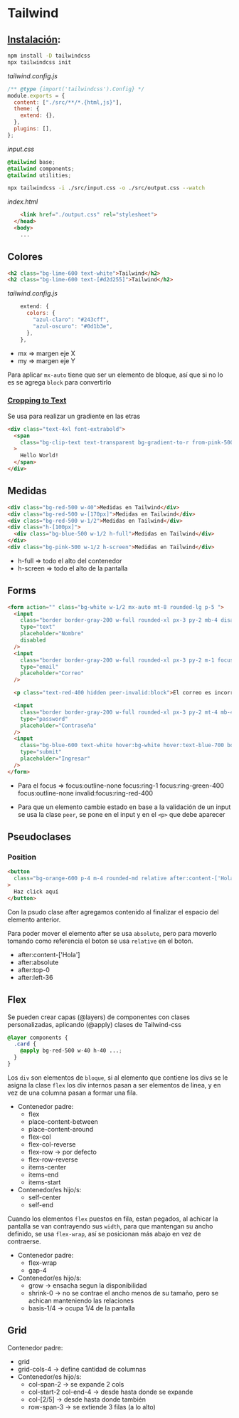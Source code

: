 # Tailwind

## [Instalación](https://tailwindcss.com/docs/installation):

```sh
npm install -D tailwindcss
npx tailwindcss init
```

_tailwind.config.js_

```js
/** @type {import('tailwindcss').Config} */
module.exports = {
  content: ["./src/**/*.{html,js}"],
  theme: {
    extend: {},
  },
  plugins: [],
};
```

_input.css_

```css
@tailwind base;
@tailwind components;
@tailwind utilities;
```

```sh
npx tailwindcss -i ./src/input.css -o ./src/output.css --watch
```

_index.html_

```html
    <link href="./output.css" rel="stylesheet">
  </head>
  <body>
    ...
```

## Colores

```html
<h2 class="bg-lime-600 text-white">Tailwind</h2>
<h2 class="bg-lime-600 text-[#d2d255]">Tailwind</h2>
```

_tailwind.config.js_

```js
    extend: {
      colors: {
        "azul-claro": "#243cff",
        "azul-oscuro": "#0d1b3e",
      },
    },
```

- mx => margen eje X
- my => margen eje Y

Para aplicar `mx-auto` tiene que ser un elemento de bloque, así que si no lo es se agrega `block` para convertirlo

### [Cropping to Text](https://tailwindcss.com/docs/background-clip#cropping-to-text)

Se usa para realizar un gradiente en las etras

```html
<div class="text-4xl font-extrabold">
  <span
    class="bg-clip-text text-transparent bg-gradient-to-r from-pink-500 to-violet-500"
  >
    Hello World!
  </span>
</div>
```

## Medidas

```html
<div class="bg-red-500 w-40">Medidas en Tailwind</div>
<div class="bg-red-500 w-[170px]">Medidas en Tailwind</div>
<div class="bg-red-500 w-1/2">Medidas en Tailwind</div>
<div class="h-[100px]">
  <div class="bg-blue-500 w-1/2 h-full">Medidas en Tailwind</div>
</div>
<div class="bg-pink-500 w-1/2 h-screen">Medidas en Tailwind</div>
```

- h-full => todo el alto del contenedor
- h-screen => todo el alto de la pantalla

## Forms

```html
<form action="" class="bg-white w-1/2 mx-auto mt-8 rounded-lg p-5 ">
  <input
    class="border border-gray-200 w-full rounded-xl px-3 py-2 mb-4 disabled:bg-red-500"
    type="text"
    placeholder="Nombre"
    disabled
  />
  <input
    class="border border-gray-200 w-full rounded-xl px-3 py-2 m-1 focus:ring-1 focus:outline-none  focus:ring-green-400 invalid:focus:ring-red-400 peer"
    type="email"
    placeholder="Correo"
  />

  <p class="text-red-400 hidden peer-invalid:block">El correo es incorrecto</p>

  <input
    class="border border-gray-200 w-full rounded-xl px-3 py-2 mt-4 mb-4 "
    type="password"
    placeholder="Contraseña"
  />
  <input
    class="bg-blue-600 text-white hover:bg-white hover:text-blue-700 border border-blue-500 cursor-pointer w-full rounded-xl p-1 m-1"
    type="submit"
    placeholder="Ingresar"
  />
</form>
```

- Para el focus => focus:outline-none focus:ring-1 focus:ring-green-400 focus:outline-none invalid:focus:ring-red-400

- Para que un elemento cambie estado en base a la validación de un input se usa la clase `peer`, se pone en el input y en el `<p>` que debe aparecer

## Pseudoclases

### Position

```html
<button
  class="bg-orange-600 p-4 m-4 rounded-md relative after:content-['Hola'] after:absolute after:top-4 after:left-36"
>
  Haz click aquí
</button>
```

Con la psudo clase after agregamos contenido al finalizar el espacio del elemento anterior.

Para poder mover el elemento after se usa `absolute`, pero para moverlo tomando como referencia el boton se usa `relative` en el boton.

- after:content-['Hola']
- after:absolute
- after:top-0
- after:left-36

## Flex

Se pueden crear capas (@layers) de componentes con clases personalizadas, aplicando (@apply) clases de Tailwind-css

```css
@layer components {
  .card {
    @apply bg-red-500 w-40 h-40 ...;
  }
}
```

Los `div` son elementos de `bloque`, si al elemento que contiene los divs se le asigna la clase `flex` los div internos pasan a ser elementos de linea, y en vez de una columna pasan a formar una fila.

- Contenedor padre:
  - flex
  - place-content-between
  - place-content-around
  - flex-col
  - flex-col-reverse
  - flex-row -> por defecto
  - flex-row-reverse
  - items-center
  - items-end
  - items-start
- Contenedor/es hijo/s:
  - self-center
  - self-end

Cuando los elementos `flex` puestos en fila, estan pegados, al achicar la pantalla se van contrayendo sus `width`, para que mantengan su ancho definido, se usa `flex-wrap`, así se posicionan más abajo en vez de contraerse.

- Contenedor padre:
  - flex-wrap
  - gap-4
- Contenedor/es hijo/s:
  - grow -> ensacha segun la disponibilidad
  - shrink-0 -> no se contrae el ancho menos de su tamaño, pero se achican manteniendo las relaciones
  - basis-1/4 -> ocupa 1/4 de la pantalla

## Grid

Contenedor padre:

- grid
- grid-cols-4 -> define cantidad de columnas
- Contenedor/es hijo/s:
  - col-span-2 -> se expande 2 cols
  - col-start-2 col-end-4 -> desde hasta donde se expande
  - col-[2/5] -> desde hasta donde también
  - row-span-3 -> se extiende 3 filas (a lo alto)
